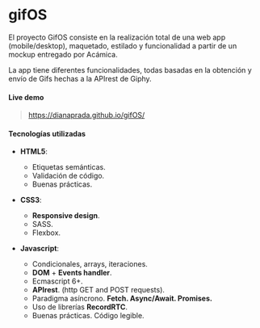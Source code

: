 # gifOS

El proyecto GifOS consiste en la realización total de una web app (mobile/desktop), maquetado, estilado y funcionalidad a partir de un  mockup entregado por Acámica. 

La app tiene diferentes funcionalidades, todas basadas en la obtención y envío de Gifs hechas a la APIrest de Giphy.


#### Live demo

> https://dianaprada.github.io/gifOS/

#### Tecnologías utilizadas

- **HTML5**:
  - Etiquetas semánticas.
  - Validación de código.
  - Buenas prácticas.
- **CSS3**:
  - **Responsive design**.
  - SASS.
  - Flexbox.

- **Javascript**: 
  - Condicionales, arrays, iteraciones.
  - **DOM** + **Events handler**.
  - Ecmascript 6+.
  - **APIrest**. (http GET and POST requests).
  - Paradigma asíncrono. **Fetch. Async/Await. Promises.**
  - Uso de librerías **RecordRTC**.
  - Buenas prácticas. Código legible.
